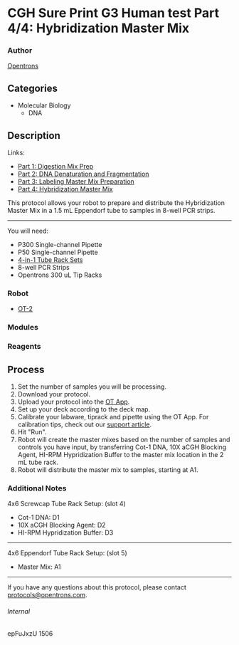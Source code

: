 # CGH Sure Print G3 Human test Part 4/4: Hybridization Master Mix

### Author
[Opentrons](http://www.opentrons.com/)

## Categories
* Molecular Biology
    * DNA

## Description
Links:
* [Part 1: Digestion Mix Prep](./1506-gencell-pharma-part1)
* [Part 2: DNA Denaturation and Fragmentation](./1506-gencell-pharma-part2)
* [Part 3: Labeling Master Mix Preparation](./1506-gencell-pharma-part3)
* [Part 4: Hybridization Master Mix](./1506-gencell-pharma-part4)

This protocol allows your robot to prepare and distribute the Hybridization Master Mix in a 1.5 mL Eppendorf tube to samples in 8-well PCR strips.

---

You will need:
* P300 Single-channel Pipette
* P50 Single-channel Pipette
* [4-in-1 Tube Rack Sets](https://shop.opentrons.com/collections/opentrons-tips/products/tube-rack-set-1)
* 8-well PCR Strips
* Opentrons 300 uL Tip Racks

### Robot
* [OT-2](https://opentrons.com/ot-2)

### Modules

### Reagents

## Process
1. Set the number of samples you will be processing.
2. Download your protocol.
3. Upload your protocol into the [OT App](https://opentrons.com/ot-app).
4. Set up your deck according to the deck map.
5. Calibrate your labware, tiprack and pipette using the OT App. For calibration tips, check out our [support article](https://support.opentrons.com/ot-2/getting-started-software-setup/deck-calibration).
6. Hit "Run".
7. Robot will create the master mixes based on the number of samples and controls you have input, by transferring Cot-1 DNA, 10X aCGH Blocking Agent, HI-RPM Hypridization Buffer to the master mix location in the 2 mL tube rack.
8. Robot will distribute the master mix to samples, starting at A1.


### Additional Notes
4x6 Screwcap Tube Rack Setup: (slot 4)
* Cot-1 DNA: D1
* 10X aCGH Blocking Agent: D2
* HI-RPM Hypridization Buffer: D3

---

4x6 Eppendorf Tube Rack Setup: (slot 5)
* Master Mix: A1


---


If you have any questions about this protocol, please contact protocols@opentrons.com.

###### Internal
epFuJxzU
1506
